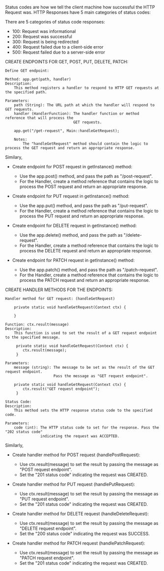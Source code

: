 Status codes are how we tell the client machine how successful the HTTP Request was. HTTP Responses have 5 main categories of status codes:

There are 5 categories of status code responses:

* 100: Request was informational
* 200: Request was successful
* 300: Request is being redirected
* 400: Request failed due to a client-side error
* 500: Request failed due to a server-side error

CREATE ENDPOINTS FOR GET, POST, PUT, DELETE, PATCH:

    Define GET endpoint:

    Method: app.get(path, handler)
    Description:
        This method registers a handler to respond to HTTP GET requests at the specified path.

    Parameters:
        path (String): The URL path at which the handler will respond to GET requests.
        handler (HandlerFunction): The handler function or method reference that will process the 
                                   GET requests.

        app.get("/get-request", Main::handleGetRequest);

        Notes:
            The "handleGetRequest" method should contain the logic to process the GET request and return an appropriate response.

Similary, 

* Create endpoint for POST request in getInstance() method: 
    - Use the app.post() method, and pass the path as "/post-request".
    - For the Handler, create a method reference that contains the logic to process the POST 
      request and return an appropriate response.

* Create endpoint for PUT request in getInstance() method: 
    - Use the app.put() method, and pass the path as "/put-request".
    - For the Handler, create a method reference that contains the logic to process the PUT 
      request and return an appropriate response.

* Create endpoint for DELETE request in getInstance() method: 
    - Use the app.delete() method, and pass the path as "/delete-request".
    - For the Handler, create a method reference that contains the logic to process the DELETE 
      request and return an appropriate response.

* Create endpoint for PATCH request in getInstance() method: 
    - Use the app.patch() method, and pass the path as "/patch-request".
    - For the Handler, create a method reference that contains the logic to process the PATCH 
      request and return an appropriate response.


CREATE HANDLER METHODS FOR THE ENDPOINTS:

    Handler method for GET request: (handleGetRequest)

        private static void handleGetRequest(Context ctx) {
            
        }

    Function: ctx.result(message)
    Description:
        This function is used to set the result of a GET request endpoint to the specified message.
       
         private static void handleGetRequest(Context ctx) {
            ctx.result(message);
         }

    Parameters:
        message (string): The message to be set as the result of the GET request endpoint.          
                          Pass the message as "GET request endpoint".

        private static void handleGetRequest(Context ctx) {
            ctx.result("GET request endpoint");
         }

    Status Code:
    Description:
        This method sets the HTTP response status code to the specified code.

    Parameters:
        code (int): The HTTP status code to set for the response. Pass the "202 status code"      
                    indicating the request was ACCEPTED. 

Similarly, 

* Create handler method for POST request (handlePostRequest): 
    - Use ctx.result(message) to set the result by passing the message as "POST request endpoint".
    - Set the "201 status code" indicating the request was CREATED.

* Create handler method for PUT request (handlePutRequest):  
    - Use ctx.result(message) to set the result by passing the message as "PUT request endpoint".
    - Set the "201 status code" indicating the request was CREATED.

* Create handler method for DELETE request (handleDeleteRequest):  
    - Use ctx.result(message) to set the result by passing the message as "DELETE request endpoint".
    - Set the "200 status code" indicating the request was SUCCESS.
   
* Create handler method for PATCH request (handlePatchRequest):  
    - Use ctx.result(message) to set the result by passing the message as "PATCH request endpoint".
    - Set the "201 status code" indicating the request was CREATED.

